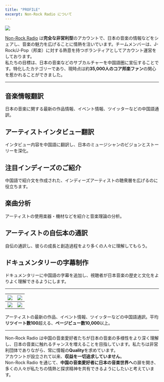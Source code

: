 ```yaml
---
title: "PROFILE"
excerpt: Non-Rock Radio について
---
```

![](https://i1.wp.com/raw.githubusercontent.com/nonfm/blog/master/img/profile-1.jpg)

 [Non-Rock Radio](https://nonfm.onrender.com/) は**完全な⾮営利型**のアカウントで、⽇本の⾳楽の情報などをシェアし、⾳楽の魅⼒を広げることに情熱を注いでいます。チームメンバーは、J-Rock/J-Pop（邦楽）に対する熱意を持つボランティアとしてアカウント運営をしております。  
私たちの⽬標は、⽇本の⾳楽などのサブカルチャーを中国語圏に宣伝することです。特化したカテゴリーであり、現時点は約**35,000⼈のコア邦楽ファン**の関⼼を惹かれることができました。  
  
---
  
## 音楽情報翻訳  
日本の音楽に関する最新の作品情報、イベント情報、ツイッターなどの中国語通訳。  
  
## アーティストインタビュー翻訳  
インタビュー内容を中国語に翻訳し、日本のミュージシャンのビジョンとストーリーを深化。  
  
## 注目インディーズのご紹介  
中国語で紹介文を作成された、インディーズアーティストの聴衆層を広げるのに役立ちます。  
  
## 楽曲分析  
アーティストの使用楽器・機材などを紹介と音楽理論の分析。  
  
## アーティストの自伝本の通訳  
自伝の通訳し、彼らの成長と創造過程をより多くの人々に理解してもらう。  
  
## ドキュメンタリーの字幕制作  
ドキュメンタリーに中国語の字幕を追加し、視聴者が日本音楽の歴史と文化をよりよく理解できるようにします。  
  
---
  
![](https://i1.wp.com/raw.githubusercontent.com/nonfm/blog/master/img/profile-2.jpg) | ![](https://i1.wp.com/raw.githubusercontent.com/nonfm/blog/master/img/profile-3.jpg)  
---|---  
![](https://i1.wp.com/raw.githubusercontent.com/nonfm/blog/master/img/profile-4.jpg) | ![](https://i1.wp.com/raw.githubusercontent.com/nonfm/blog/master/img/profile-5.jpg)  
  
アーティストの最新の作品、イベント情報、ツイッターなどの中国語通訳。平均**リツイート数100**超える、**ページビュー数10,000**以上。  
  
---
  
Non-Rock Radio は中国の音楽愛好者たちが日本の音楽の多様性をより深く理解し、日本の音楽に触れるチャンスを増えることを目指しています。私たちは非営利団体でありながら、常に情報の**Quality**を求めています。  
アカウントが設立されて以来、**収益を一切追求していません**。  
Non-Rock Radio を通じて、**中国の音楽愛好者に日本の音楽世界へ**の扉を開き、多くの人々が私たちの情熱と探求精神を共有できるようにしたいと考えています。